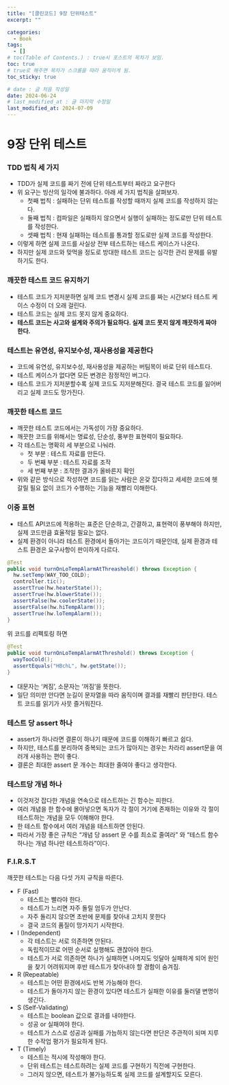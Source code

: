 ```yaml
---
title: "[클린코드] 9장 단위테스트"
excerpt: ""

categories:
  - Book
tags:
  - []
# toc(Table of Contents.) : true시 포스트의 목차가 보임.
toc: true
# true로 해주면 목차가 스크롤을 따라 움직이게 됨.
toc_sticky: true

# date : 글 처음 작성일
date: 2024-06-24
# last_modified_at : 글 마지막 수정일
last_modified_at: 2024-07-09
---
```


# 9장 단위 테스트

### TDD 법칙 세 가지

- TDD가 실제 코드를 짜기 전에 단위 테스트부터 짜라고 요구한다
- 위 요구는 빙산의 일각에 불과하다. 아래 세 가지 법칙을 살펴보자.
  - 첫째 법칙 : 실패하는 단위 테스트를 작성할 때까지 실제 코드를 작성하지 않는다.
  - 둘째 법칙 : 컴파일은 실패하지 않으면서 실행이 실패하는 정도로만 단위 테스트를 작성한다.
  - 셋째 법칙 : 현재 실패하는 테스트를 통과할 정도로만 실제 코드를 작성한다.
- 이렇게 하면 실제 코드를 사실상 전부 테스트하는 테스트 케이스가 나온다.
- 하지만 실제 코드와 맞먹을 정도로 방대한 테스트 코드는 심각한 관리 문제를 유발하기도 한다.

### 깨끗한 테스트 코드 유지하기

- 테스트 코드가 지저분하면 실제 코드 변경시 실제 코드를 짜는 시간보다 테스트 케이스 수정이 더 오래 걸린다.
- 테스트 코드는 실제 코드 못지 않게 중요하다.
- **테스트 코드는 사고와 설계와 주의가 필요하다. 실제 코드 못지 않게 깨끗하게 짜야 한다.**

### 테스트는 유연성, 유지보수성, 재사용성을 제공한다

- 코드에 유연성, 유지보수성, 재사용성을 제공하는 버팀목이 바로 단위 테스트다.
- 테스트 케이스가 없다면 모든 변경은 잠정적인 버그다.
- 테스트 코드가 지저분할수록 실제 코드도 지저분해진다. 결국 테스트 코드를 잃어버리고 실제 코드도 망가진다.

### 깨끗한 테스트 코드

- 깨끗한 테스트 코드에서는 가독성이 가장 중요하다.
- 깨끗한 코드를 위해서는 명료성, 단순성, 풍부한 표현력이 필요하다.
- 각 테스트는 명확히 세 부분으로 나눠라.
  - 첫 부분 : 테스트 자료를 만든다.
  - 두 번째 부분 : 테스트 자료를 조작
  - 세 번째 부분 : 조작한 결과가 올바른지 확인
- 위와 같은 방식으로 작성하면 코드를 읽는 사람은 온갖 잡다하고 세세한 코드에 헷갈릴 필요 없이 코드가 수행하는 기능을 재빨리 이해한다.

### 이중 표현

- 테스트 API코드에 적용하는 표준은 단순하고, 간결하고, 표현력이 풍부해야 하지만, 실제 코드만큼 효율적일 필요는 없다.
- 실제 환경이 아니라 테스트 환경에서 돌아가는 코드이기 때문인데, 실제 환경과 테스트 환경은 요구사항이 판이하게 다르다.

```java
@Test
public void turnOnLoTempAlarmAtThreashold() throws Exception {
  hw.setTemp(WAY_TOO_COLD);
  controller.tic();
  assertTrue(hw.heaterState());
  assertTrue(hw.blowerState());
  assertFalse(hw.coolerState());
  assertFalse(hw.hiTempAlarm());
  assertTrue(hw.loTempAlarm());
}
```

위 코드를 리펙토링 하면

```java
@Test
public void turnOnLoTempAlarmAtThreshold() throws Exception {
  wayTooCold();
  assertEquals("HBchL", hw.getState());
}
```

- 대문자는 ‘켜짐’, 소문자는 ‘꺼짐’을 뜻한다.
- 일단 의미만 안다면 눈길이 문자열을 따라 움직이며 결과를 재빨리 판단한다. 테스트 코드를 읽기가 사뭇 즐거워진다.

### 테스트 당 assert 하나

- assert가 하나라면 결론이 하나기 때문에 코드를 이해하기 빠르고 쉽다.
- 하지만, 테스트를 분리하여 중복되는 코드가 많아지는 경우는 차라리 assert문을 여러개 사용하는 편이 좋다.
- 결론은 최대한 assert 문 개수는 최대한 줄여야 좋다고 생각한다.

### 테스트당 개념 하나

- 이것저것 잡다한 개념을 연속으로 테스트하는 긴 함수는 피한다.
- 여러 개념을 한 함수에 몰아넣으면 독자가 각 절이 거기에 존재하는 이유와 각 절이 테스트하는 개념을 모두 이해해야 한다.
- 한 테스트 함수에서 여러 개념을 테스트하면 안된다.
- 따라서 가장 좋은 규칙은 “개념 당 assert 문 수를 최소로 줄여라” 와 “테스트 함수 하나는 개념 하나만 테스트하라”이다.

### F.I.R.S.T

깨끗한 테스트는 다음 다섯 가지 규칙을 따른다.

- F (Fast)
  - 테스트는 빨라야 한다.
  - 테스트가 느리면 자주 돌릴 엄두가 안난다.
  - 자주 돌리지 않으면 초반에 문제를 찾아내 고치지 못한다
  - 결국 코드의 품질이 망가지기 시작한다.
- I (Independent)
  - 각 테스트는 서로 의존하면 안된다.
  - 독립적이므로 어떤 순서로 실행해도 괜찮아야 한다.
  - 테스트가 서로 의존하면 하나가 실패하면 나머지도 잇달아 실패하게 되어 원인을 찾기 어려워지며 후반 테스트가 찾아내야 할 경함이 숨겨짐.
- R (Repeatable)
  - 테스트는 어떤 환경에서도 반복 가능해야 한다.
  - 테스트가 돌아가지 않는 환경이 있다면 테스트가 실패한 이유를 둘러댈 변명이 생긴다.
- S (Self-Validating)
  - 테스트는 boolean 값으로 결과를 내야한다.
  - 성공 or 실패여야 한다.
  - 테스트가 스스로 성공과 실패를 가늠하지 않는다면 판단은 주관적이 되며 지루한 수작업 평가가 필요하게 된다.
- T (Timely)
  - 테스트는 적시에 작성해야 한다.
  - 단위 테스트는 테스트하려는 실제 코드를 구현하기 직전에 구현한다.
  - 그러지 않으면, 테스트가 불가능하도록 실제 코드를 설계할지도 모른다.
